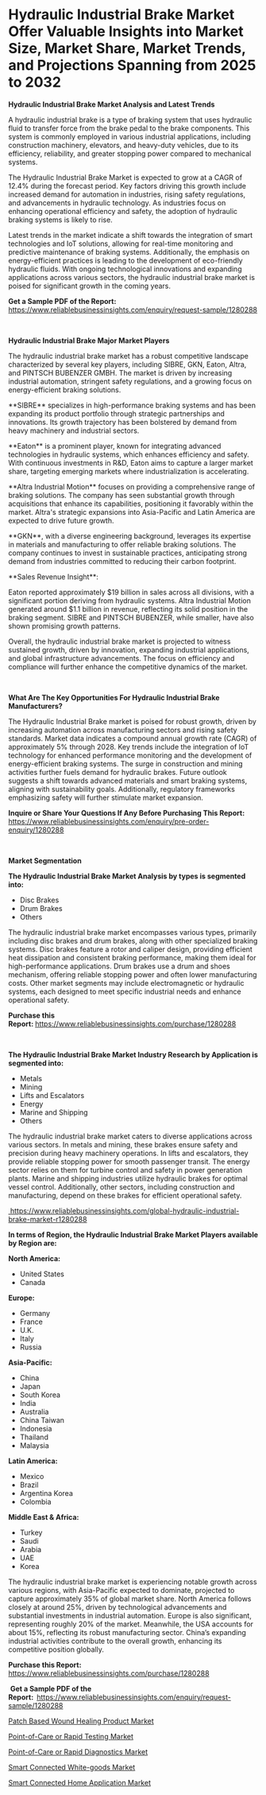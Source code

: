 <p><h1>Hydraulic Industrial Brake Market Offer Valuable Insights into Market Size, Market Share, Market Trends, and Projections Spanning from 2025 to 2032</h1></p><p><strong>Hydraulic Industrial Brake Market Analysis and Latest Trends</strong></p>
<p><p>A hydraulic industrial brake is a type of braking system that uses hydraulic fluid to transfer force from the brake pedal to the brake components. This system is commonly employed in various industrial applications, including construction machinery, elevators, and heavy-duty vehicles, due to its efficiency, reliability, and greater stopping power compared to mechanical systems.</p><p>The Hydraulic Industrial Brake Market is expected to grow at a CAGR of 12.4% during the forecast period. Key factors driving this growth include increased demand for automation in industries, rising safety regulations, and advancements in hydraulic technology. As industries focus on enhancing operational efficiency and safety, the adoption of hydraulic braking systems is likely to rise.</p><p>Latest trends in the market indicate a shift towards the integration of smart technologies and IoT solutions, allowing for real-time monitoring and predictive maintenance of braking systems. Additionally, the emphasis on energy-efficient practices is leading to the development of eco-friendly hydraulic fluids. With ongoing technological innovations and expanding applications across various sectors, the hydraulic industrial brake market is poised for significant growth in the coming years.</p></p>
<p><strong>Get a Sample PDF of the Report:&nbsp;</strong> <a href="https://www.reliablebusinessinsights.com/enquiry/request-sample/1280288?utm_campaign=97&utm_medium=2&utm_source=Github&utm_content=ia&utm_term=24032025&utm_id=hydraulic-industrial-brake">https://www.reliablebusinessinsights.com/enquiry/request-sample/1280288</a></p>
<p>&nbsp;</p>
<p><strong>Hydraulic Industrial Brake Major Market Players</strong></p>
<p><p>The hydraulic industrial brake market has a robust competitive landscape characterized by several key players, including SIBRE, GKN, Eaton, Altra, and PINTSCH BUBENZER GMBH. The market is driven by increasing industrial automation, stringent safety regulations, and a growing focus on energy-efficient braking solutions.</p><p>**SIBRE** specializes in high-performance braking systems and has been expanding its product portfolio through strategic partnerships and innovations. Its growth trajectory has been bolstered by demand from heavy machinery and industrial sectors.</p><p>**Eaton** is a prominent player, known for integrating advanced technologies in hydraulic systems, which enhances efficiency and safety. With continuous investments in R&D, Eaton aims to capture a larger market share, targeting emerging markets where industrialization is accelerating.</p><p>**Altra Industrial Motion** focuses on providing a comprehensive range of braking solutions. The company has seen substantial growth through acquisitions that enhance its capabilities, positioning it favorably within the market. Altra's strategic expansions into Asia-Pacific and Latin America are expected to drive future growth.</p><p>**GKN**, with a diverse engineering background, leverages its expertise in materials and manufacturing to offer reliable braking solutions. The company continues to invest in sustainable practices, anticipating strong demand from industries committed to reducing their carbon footprint.</p><p>**Sales Revenue Insight**:  </p><p>Eaton reported approximately $19 billion in sales across all divisions, with a significant portion deriving from hydraulic systems. Altra Industrial Motion generated around $1.1 billion in revenue, reflecting its solid position in the braking segment. SIBRE and PINTSCH BUBENZER, while smaller, have also shown promising growth patterns.</p><p>Overall, the hydraulic industrial brake market is projected to witness sustained growth, driven by innovation, expanding industrial applications, and global infrastructure advancements. The focus on efficiency and compliance will further enhance the competitive dynamics of the market.</p></p>
<p>&nbsp;</p>
<p><strong>What Are The Key Opportunities For Hydraulic Industrial Brake Manufacturers?</strong></p>
<p><p>The Hydraulic Industrial Brake market is poised for robust growth, driven by increasing automation across manufacturing sectors and rising safety standards. Market data indicates a compound annual growth rate (CAGR) of approximately 5% through 2028. Key trends include the integration of IoT technology for enhanced performance monitoring and the development of energy-efficient braking systems. The surge in construction and mining activities further fuels demand for hydraulic brakes. Future outlook suggests a shift towards advanced materials and smart braking systems, aligning with sustainability goals. Additionally, regulatory frameworks emphasizing safety will further stimulate market expansion.</p></p>
<p><strong>Inquire or Share Your Questions If Any Before Purchasing This Report:</strong> <a href="https://www.reliablebusinessinsights.com/enquiry/pre-order-enquiry/1280288?utm_campaign=97&utm_medium=2&utm_source=Github&utm_content=ia&utm_term=24032025&utm_id=hydraulic-industrial-brake">https://www.reliablebusinessinsights.com/enquiry/pre-order-enquiry/1280288</a></p>
<p>&nbsp;</p>
<p><strong>Market Segmentation</strong></p>
<p><strong>The Hydraulic Industrial Brake Market Analysis by types is segmented into:</strong></p>
<p><ul><li>Disc Brakes</li><li>Drum Brakes</li><li>Others</li></ul></p>
<p><p>The hydraulic industrial brake market encompasses various types, primarily including disc brakes and drum brakes, along with other specialized braking systems. Disc brakes feature a rotor and caliper design, providing efficient heat dissipation and consistent braking performance, making them ideal for high-performance applications. Drum brakes use a drum and shoes mechanism, offering reliable stopping power and often lower manufacturing costs. Other market segments may include electromagnetic or hydraulic systems, each designed to meet specific industrial needs and enhance operational safety.</p></p>
<p><strong>Purchase this Report:&nbsp;</strong><a href="https://www.reliablebusinessinsights.com/purchase/1280288?utm_campaign=97&utm_medium=2&utm_source=Github&utm_content=ia&utm_term=24032025&utm_id=hydraulic-industrial-brake">https://www.reliablebusinessinsights.com/purchase/1280288</a></p>
<p>&nbsp;</p>
<p><strong>The Hydraulic Industrial Brake Market Industry Research by Application is segmented into:</strong></p>
<p><ul><li>Metals</li><li>Mining</li><li>Lifts and Escalators</li><li>Energy</li><li>Marine and Shipping</li><li>Others</li></ul></p>
<p><p>The hydraulic industrial brake market caters to diverse applications across various sectors. In metals and mining, these brakes ensure safety and precision during heavy machinery operations. In lifts and escalators, they provide reliable stopping power for smooth passenger transit. The energy sector relies on them for turbine control and safety in power generation plants. Marine and shipping industries utilize hydraulic brakes for optimal vessel control. Additionally, other sectors, including construction and manufacturing, depend on these brakes for efficient operational safety.</p></p>
<p><a href="https://www.reliablebusinessinsights.com/global-hydraulic-industrial-brake-market-r1280288?utm_campaign=97&utm_medium=2&utm_source=Github&utm_content=ia&utm_term=24032025&utm_id=hydraulic-industrial-brake">&nbsp;https://www.reliablebusinessinsights.com/global-hydraulic-industrial-brake-market-r1280288</a></p>
<p><strong>In terms of Region, the Hydraulic Industrial Brake Market Players available by Region are:</strong></p>
<p>
    <p> <strong> North America: </strong>
        <ul>
            <li>United States</li>
            <li>Canada</li>
        </ul>
        </p> 
    <p> <strong> Europe: </strong>
        <ul>
            <li>Germany</li>
            <li>France</li>
            <li>U.K.</li>
            <li>Italy</li>
            <li>Russia</li>
        </ul>
        </p> 
    <p> <strong> Asia-Pacific: </strong>
        <ul>
            <li>China</li>
            <li>Japan</li>
            <li>South Korea</li>
            <li>India</li>
            <li>Australia</li>
            <li>China Taiwan</li>
            <li>Indonesia</li>
            <li>Thailand</li>
            <li>Malaysia</li>
        </ul>
        </p> 
    <p> <strong> Latin America: </strong>
        <ul>
            <li>Mexico</li>
            <li>Brazil</li>
            <li>Argentina Korea</li>
            <li>Colombia</li>
        </ul>
        </p> 
    <p> <strong> Middle East & Africa: </strong>
        <ul>
            <li>Turkey</li>
            <li>Saudi</li>
            <li>Arabia</li>
            <li>UAE</li>
            <li>Korea</li>
        </ul>
    </p>
    </p>
<p><p>The hydraulic industrial brake market is experiencing notable growth across various regions, with Asia-Pacific expected to dominate, projected to capture approximately 35% of global market share. North America follows closely at around 25%, driven by technological advancements and substantial investments in industrial automation. Europe is also significant, representing roughly 20% of the market. Meanwhile, the USA accounts for about 15%, reflecting its robust manufacturing sector. China’s expanding industrial activities contribute to the overall growth, enhancing its competitive position globally.</p></p>
<p><strong>Purchase this Report: </strong><a href="https://www.reliablebusinessinsights.com/purchase/1280288?utm_campaign=97&utm_medium=2&utm_source=Github&utm_content=ia&utm_term=24032025&utm_id=hydraulic-industrial-brake">https://www.reliablebusinessinsights.com/purchase/1280288</a></p>
<p>&nbsp;<strong>Get a Sample PDF of the Report:&nbsp;&nbsp;</strong><a href="https://www.reliablebusinessinsights.com/enquiry/request-sample/1280288?utm_campaign=97&utm_medium=2&utm_source=Github&utm_content=ia&utm_term=24032025&utm_id=hydraulic-industrial-brake">https://www.reliablebusinessinsights.com/enquiry/request-sample/1280288</a></p>
<p><strong></strong></p>
<p><p><a href="https://github.com/danitkeavyx7/Market-Research-Report-List-1/blob/main/patch-based-wound-healing-product-market.md?utm_campaign=97&utm_medium=2&utm_source=Github&utm_content=ia&utm_term=24032025&utm_id=hydraulic-industrial-brake">Patch Based Wound Healing Product Market</a></p><p><a href="https://github.com/bartzthateis/Market-Research-Report-List-1/blob/main/point-of-care-or-rapid-testing-market.md?utm_campaign=97&utm_medium=2&utm_source=Github&utm_content=ia&utm_term=24032025&utm_id=hydraulic-industrial-brake">Point-of-Care or Rapid Testing Market</a></p><p><a href="https://github.com/moorsdorak31/Market-Research-Report-List-1/blob/main/point-of-care-or-rapid-diagnostics-market.md?utm_campaign=97&utm_medium=2&utm_source=Github&utm_content=ia&utm_term=24032025&utm_id=hydraulic-industrial-brake">Point-of-Care or Rapid Diagnostics Market</a></p><p><a href="https://github.com/kuciakkukalo/Market-Research-Report-List-1/blob/main/smart-connected-white-goods-market.md?utm_campaign=97&utm_medium=2&utm_source=Github&utm_content=ia&utm_term=24032025&utm_id=hydraulic-industrial-brake">Smart Connected White-goods Market</a></p><p><a href="https://github.com/taffouasaoka/Market-Research-Report-List-1/blob/main/smart-connected-home-application-market.md?utm_campaign=97&utm_medium=2&utm_source=Github&utm_content=ia&utm_term=24032025&utm_id=hydraulic-industrial-brake">Smart Connected Home Application Market</a></p></p>